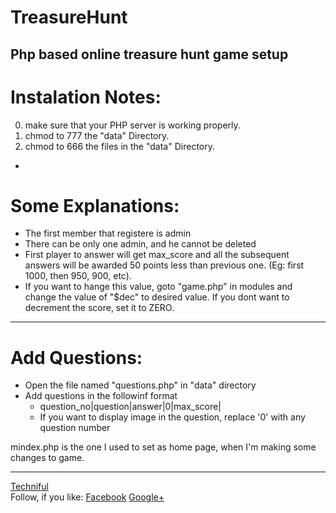 TreasureHunt
============
Php based online treasure hunt game setup
----------------------------------------------------


Instalation Notes:
============================
0. make sure that your PHP server is working properly.
1. chmod to 777 the "data" Directory.
2. chmod to 666 the files in the "data" Directory.

-
Some Explanations:
============================

- The first member that registere is admin
- There can be only one admin, and he cannot be deleted
- First player to answer will get max_score and all the subsequent answers will be awarded 50 points less than previous one. (Eg: first 1000, then 950, 900, etc).
- If you want to hange this value, goto "game.php" in modules and change the value of "$dec" to desired value. If you dont want to decrement the score, set it to ZERO.

-------------------------------
Add Questions:
========================
- Open the file named "questions.php" in "data" directory
- Add questions in the followinf format
	- question_no|question|answer|0|max_score|
	- If you want to display image in the question, replace '0' with any question number

mindex.php is the one I used to set as home page, when I'm making some changes to game.

----------------------------------------------------
<a href="http://thechaithanya.blogspot.com/">Techniful</a><br>
Follow, if you like:
<a href="https://plus.google.com/u/0/b/116644277125797799973/116644277125797799973/posts">Facebook</a>
<a href="https://www.facebook.com/Techniful">Google+</a>
